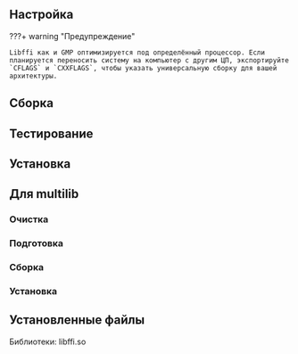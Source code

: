 <pkg :name="'libffi'" instsize showsbu2></pkg>

## Настройка

???+ warning "Предупреждение"

    Libffi как и GMP оптимизируется под определённый процессор. Если планируется переносить систему на компьютер с другим ЦП, экспортируйте `CFLAGS` и `CXXFLAGS`, чтобы указать универсальную сборку для вашей архитектуры.

<package-script :package="'libffi'" :type="'configure'"></package-script>

## Сборка

<package-script :package="'libffi'" :type="'build'"></package-script>

## Тестирование

<package-script :package="'libffi'" :type="'test'"></package-script>

## Установка

<package-script :package="'libffi'" :type="'install'"></package-script>

## Для multilib

### Очистка

<package-script :package="'libffi'" :type="'multi_prepare'"></package-script>

### Подготовка

<package-script :package="'libffi'" :type="'multi_configure'"></package-script>

### Сборка

<package-script :package="'libffi'" :type="'multi_build'"></package-script>

### Установка

<package-script :package="'libffi'" :type="'multi_install'"></package-script>

## Установленные файлы

Библиотеки: libffi.so


